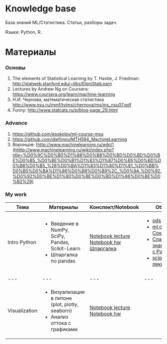 # Knowledge base

База знаний ML/Статистика. Статьи, разборы задач. 

Языки: Python, R. 

# Материалы

### Основы

1. The elements of Statistical Learning by T. Hastie, J. Friedman: http://statweb.stanford.edu/~tibs/ElemStatLearn
2. Lectures by Andrew Ng on Coursera: https://www.coursera.org/learn/machine-learning
3. Н.И. Чернова, математическая статистика http://www.nsu.ru/mmf/tvims/chernova/ms/ms_nsu07.pdf
4. Funny: http://www.statcats.ru/p/blog-page_29.html



### Advance

1. https://github.com/esokolov/ml-course-msu
2. https://github.com/diefimov/MTH594_MachineLearning
3. Воронцов: [http://www.machinelearning.ru/wiki/](hhttp://www.machinelearning.ru/wiki/index.php?title=%D0%9C%D0%B0%D1%88%D0%B8%D0%BD%D0%BD%D0%BE%D0%B5_%D0%BE%D0%B1%D1%83%D1%87%D0%B5%D0%BD%D0%B8%D0%B5_%28%D0%BA%D1%83%D1%80%D1%81_%D0%BB%D0%B5%D0%BA%D1%86%D0%B8%D0%B9%2C_%D0%9A.%D0%92.%D0%92%D0%BE%D1%80%D0%BE%D0%BD%D1%86%D0%BE%D0%B2%29)

### My work


|Тема | Материалы | Конспект/Notebook | Other |
|---|---|---|---|
| Intro Python | <ul><li>Введение в NumPy, SciPy, Pandas, Scikit-Learn </li>  <li>Шпаргалка по pandas </li></ul> | [Notebook lecture](hw1/lecture_01.ipynb) <br> [Notebook hw](hw1/hw_01.ipynb) <br> [Шпаргалка](hw1/pandas_tips.pdf) |  <ul> <li>[ods](https://habrahabr.ru/company/ods/blog/322626/)</li><li>[ml course Соколов](https://github.com/esokolov/ml-course-msu/blob/master/ML16/lecture-notes/Sem01_intro.pdf) </li><li>[Слайды знакомство с Pandas](https://alexanderdyakonov.wordpress.com/2015/11/06/%D0%B7%D0%BD%D0%B0%D0%BA%D0%BE%D0%BC%D1%81%D1%82%D0%B2%D0%BE-%D1%81-pandas-%D1%81%D0%BB%D0%B0%D0%B9%D0%B4%D1%8B)</li><li>[scipy лекции](http://www.scipy-lectures.org/index.html)</li>
</ul> |
|---|---|---|---|
| Visualization | <ul><li>Визуализация в питоне (plot, plotly, seaborn) </li> <li>Анализ оттока с графиками </li></ul> | [Notebook lecture](hw2/lecture_02.ipynb) <br> [Notebook hw](hw1/hw_01.ipynb) | |
